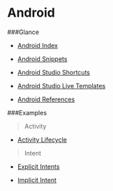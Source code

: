 # Android

###Glance
* [Android Index](https://github.com/dnshariprasad/android-index)

* [Android Snippets](https://github.com/dnshariprasad/android-snippets)

* [Android Studio Shortcuts](https://github.com/dnshariprasad/android-studio-shortcuts) 

* [Android Studio Live Templates](https://github.com/dnshariprasad/android-studio-live-templates)

* [Android References](https://github.com/dnshariprasad/android-references)

###Examples

>Activity

* [Activity Lifecycle](https://github.com/dnshariprasad/android-activity-lifecycle)

>Intent

* [Explicit Intents](https://github.com/dnshariprasad/android-explicit-intents)

* [Implicit Intent](https://github.com/dnshariprasad/android-implicit-intent)

